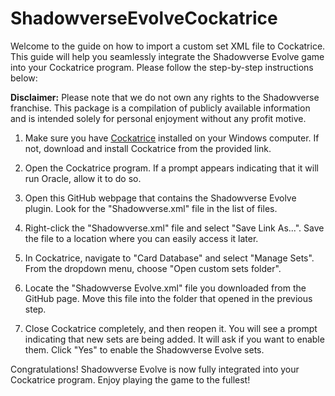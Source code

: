 # ShadowverseEvolveCockatrice

Welcome to the guide on how to import a custom set XML file to Cockatrice. This guide will help you seamlessly integrate the Shadowverse Evolve game into your Cockatrice program. Please follow the step-by-step instructions below:

**Disclaimer:** Please note that we do not own any rights to the Shadowverse franchise. This package is a compilation of publicly available information and is intended solely for personal enjoyment without any profit motive.

1. Make sure you have [Cockatrice](https://cockatrice.github.io/) installed on your Windows computer. If not, download and install Cockatrice from the provided link.

2. Open the Cockatrice program. If a prompt appears indicating that it will run Oracle, allow it to do so.

3. Open this GitHub webpage that contains the Shadowverse Evolve plugin. Look for the "Shadowverse.xml" file in the list of files.

4. Right-click the "Shadowverse.xml" file and select "Save Link As...". Save the file to a location where you can easily access it later.

5. In Cockatrice, navigate to "Card Database" and select "Manage Sets". From the dropdown menu, choose "Open custom sets folder".

6. Locate the "Shadowverse Evolve.xml" file you downloaded from the GitHub page. Move this file into the folder that opened in the previous step.

7. Close Cockatrice completely, and then reopen it. You will see a prompt indicating that new sets are being added. It will ask if you want to enable them. Click "Yes" to enable the Shadowverse Evolve sets.

Congratulations! Shadowverse Evolve is now fully integrated into your Cockatrice program. Enjoy playing the game to the fullest!